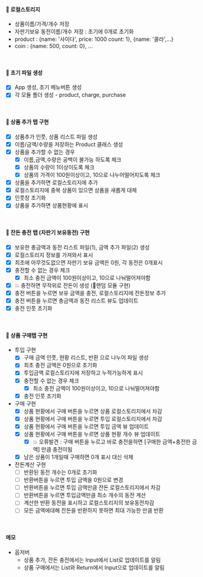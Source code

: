 #### 📌 로컬스토리지

- 상품이름/가격/개수 저장
- 자판기보유 동전이름/개수 저장 : 초기에 0개로 초기화
- product : {name: '사이다', price: 1000 count: 1}, {name: '콜라',...}
- coin : {name: 500, count: 0}, ...

<br>

#### 📌 초기 파일 생성

- [x] App 생성, 초기 메뉴버튼 생성
- [x] 각 모듈 폴더 생성 - product, charge, purchase

<br>

#### 📌 상품 추가 탭 구현

- [x] 상품추가 인풋, 상품 리스트 파일 생성
- [x] 이름/금액/수량을 저장하는 Product 클래스 생성
- [x] 상품을 추가할 수 없는 경우
  - [x] 이름,금액,수량은 공백이 불가능 하도록 체크
  - [x] 상품의 수량이 1이상이도록 체크
  - [x] 상품의 가격이 100원이상이고, 10으로 나누어떨어지도록 체크
- [x] 상품을 추가하면 로컬스토리지에 추가
- [x] 로컬스토리지에 중복 상품이 있으면 상품을 새롭게 대체
- [x] 인풋창 초기화
- [x] 상품을 추가하면 상품현황에 표시

<br>

#### 📌 잔돈 충전 탭 (자판기 보유동전) 구현

- [x] 보유한 총금액과 동전 리스트 파일(1), 금액 추가 파일(2) 생성
- [x] 로컬스토리지 정보를 가져와서 표시
- [x] 최초에 아무것도없으면 자판기 보유 금액은 0원, 각 동전은 0개표시
- [x] 충전할 수 없는 경우 체크
  - [x] 최소 충전 금액이 100원이상이고, 10으로 나눠떨어져야함
- [x] 💥 충전하면 무작위로 잔돈이 생성 (🎉랜덤 모듈 구현)
- [x] 충전 버튼을 누르면 보유 금액을 충전, 로컬스토리지에 잔돈정보 추가
- [x] 충전 버튼을 누르면 총금액과 동전 리스트 뷰도 업데이트
- [x] 충전 인풋 초기화

<br>

#### 📌 상품 구매탭 구현

- 투입 구현
  - [x] 구매 금액 인풋, 현황 리스트, 반환 으로 나누어 파일 생성
  - [x] 최초 충전 금액은 0원으로 초기화
  - [x] 투입금액 로컬스토리지에 저장하고 누적가능하게 표시
  - [x] 충전할 수 없는 경우 체크
    - [x] 최소 충전 금액이 100원이상이고, 10으로 나눠떨어져야함
  - [x] 충전 인풋 초기화
- 구매 구현
  - [x] 상품 현황에서 구매 버튼을 누르면 상품 로컬스토리지에서 차감
  - [x] 상품 현황에서 구매 버튼을 누르면 투입 로컬스토리지에서 차감
  - [x] 상품 현황에서 구매 버튼을 누르면 투입 금액 뷰 업데이트
  - [x] 상품 현황에서 구매 버튼을 누르면 상품 현황 개수 뷰 업데이트
    - [x] 💥 오류발견 : 구매 버튼을 누르고 바로 충전을하면 [구매한 금액+충전한 금액] 만큼 충전이됨
  - [x] 남은 상품이 1개일때 구매하면 0개 표시 대신 삭제
- 잔돈계산 구현
  - [ ] 반환된 동전 개수는 0개로 초기화
  - [ ] 반환버튼을 누르면 투입 금액을 0원으로 변경
  - [ ] 반환버튼을 누르면 투입 금액만큼 잔돈 로컬스토리지에서 차감
  - [ ] 반환버튼을 누르면 투입금액만큼 최소 개수의 동전 계산
  - [ ] 계산한 반환 동전을 표시하고 로컬스토리지의 보유동전차감
  - [ ] 모든 금액에대해 잔돈을 반환하지 못하면 최대 가능한 만큼 반환

<br>

#### 메모

- 옵저버
  - 상품 추가, 잔돈 충전에서는 Input에서 List로 업데이트를 알림
  - 상품 구매에서는 List와 Return에서 Input으로 업데이트를 알림

<!--
  🎉 랜덤 클래스 만들기
  pickNumberInList 메서드
  Random.pickNumberInList(array)
  입력된 배열의 요소 중 무작위로 1개의 요소를 반환
  ex)
  Random.pickNumberInList([1, 3, 10]); 1
  Random.pickNumberInList([1, 3, 10]); 10
  Random.pickNumberInList([1, 3, 10]); 3

this.fiveHundred = 0;
this.oneHundred = 0;
this.fifty = 0;
this.ten = 0;

countCharge(array, 금액): 반복해서 금액을 빼는 메서드

let total =금액
let fiveHundred =0;
while(total){
let pickNum= pickNumberInList(array);
total -= pickNum;
fiveHundred++
}
return [1, 3, 1, 5] 이런식으로 개수 리턴해서 로컬스토리지업데이트

pickNumberInList메서드로 500 100 50 10 중 하나 선택
만약 x원이 들어오면 x원이하로 배열을 filter한다음 그중에서 랜덤선택
0원이 될때까지 반복.

만약 400원 들어오면 100 50 10중 하나선택해서 빼고
300 100 50 10 또하나선택해서 빼고
... 100원계속선택
100 100 50 10 이번에 10원선택하면 배열 filter
90 50 10 이번에 50선택하면 배열 filter
40 10 10원만 남았으므로 10원 계속 선택.
선택할때마다 객체에서 ++

생각해볼것: 상품을 구매하면 돈이 들어오는데 그돈을 어떻게 처리?
11500원
500 16
100 21
50 22
10 30

6000원에서 콜라 2000원 구매
4000원에서 사이다 1600원 구매

2400원 남음

11500에서 6000원이 들어오고
17500에서 2400을 거슬러주면
15100아닌가? 9100이여야하네

9100 (11500에서 2400원 을 거슬러줌: 500*4개, 100*4개)
500 12
100 17
50 22
10 30

💥 그니까 수입에대한건 상관하지 않음
수입으로 들어온걸 동전으로 바꾸거나, 수입으로 들어온 동전을 잔돈으로 활용하지 않음
-->
